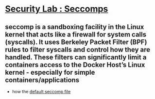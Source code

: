 # [Security Lab : Seccomps](https://training.play-with-docker.com/security-seccomp/)

## seccomp is a sandboxing facility in the Linux kernel that acts like a firewall for system calls (syscalls). It uses Berkeley Packet Filter (BPF) rules to filter syscalls and control how they are handled. These filters can significantly limit a containers access to the Docker Host’s Linux kernel - especially for simple containers/applications

* how the [default seccomp file](default.json)
